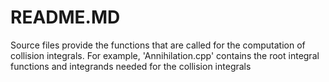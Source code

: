 # README.MD
Source files provide the functions that are called for the computation of collision integrals. For example, 'Annihilation.cpp' contains the root integral functions and integrands needed for the collision integrals 
